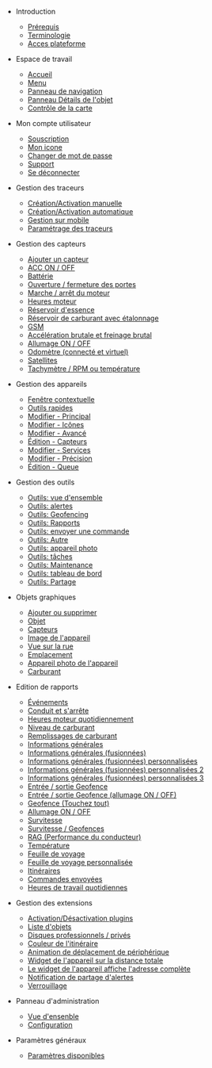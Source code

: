 - Introduction 

  - [Prérequis](introduction.md?id=prérequis)
  - [Terminologie](introduction.md?id=terminologie)
  - [Acces plateforme](introduction.md?id=accès-à-la-plateforme)

- Espace de travail
  
  - [Accueil](espace-de-travail.md?id=initialize)
  - [Menu](espace-de-travail.md?id=initialize)
  - [Panneau de navigation](espace-de-travail.md?id=initialize)
  - [Panneau Détails de l'objet](espace-de-travail.md?id=initialize)
  - [Contrôle de la carte](espace-de-travail.md?id=initialize)

- Mon compte utilisateur

  - [Souscription](espace-de-travail.md?id=initialize)
  - [Mon icone](espace-de-travail.md?id=initialize)
  - [Changer de mot de passe](espace-de-travail.md?id=initialize)
  - [Support](espace-de-travail.md?id=initialize)
  - [Se déconnecter](espace-de-travail.md?id=initialize)

- Gestion des traceurs

  - [Création/Activation manuelle](espace-de-travail.md?id=initialize)
  - [Création/Activation automatique](espace-de-travail.md?id=initialize)
  - [Gestion sur mobile](espace-de-travail.md?id=initialize)
  - [Paramétrage des traceurs](espace-de-travail.md?id=initialize)

- Gestion des capteurs

  - [Ajouter un capteur](espace-de-travail.md?id=initialize)
  - [ACC ON / OFF](espace-de-travail.md?id=initialize)
  - [Battérie](espace-de-travail.md?id=initialize)
  - [Ouverture / fermeture des portes](espace-de-travail.md?id=initialize)
  - [Marche / arrêt du moteur](espace-de-travail.md?id=initialize)
  - [Heures moteur](espace-de-travail.md?id=initialize)
  - [Réservoir d'essence](espace-de-travail.md?id=initialize)
  - [Réservoir de carburant avec étalonnage](espace-de-travail.md?id=initialize)
  - [GSM](espace-de-travail.md?id=initialize)
  - [Accélération brutale et freinage brutal](espace-de-travail.md?id=initialize)
  - [Allumage ON / OFF](espace-de-travail.md?id=initialize)
  - [Odomètre (connecté et virtuel)](espace-de-travail.md?id=initialize)
  - [Satellites](espace-de-travail.md?id=initialize)
  - [Tachymètre / RPM ou température](espace-de-travail.md?id=initialize)

- Gestion des appareils

  - [Fenêtre contextuelle](espace-de-travail.md?id=initialize)
  - [Outils rapides](espace-de-travail.md?id=initialize)
  - [Modifier - Principal](espace-de-travail.md?id=initialize)
  - [Modifier - Icônes](espace-de-travail.md?id=initialize)
  - [Modifier - Avancé](espace-de-travail.md?id=initialize)
  - [Édition - Capteurs](espace-de-travail.md?id=initialize)
  - [Modifier - Services](espace-de-travail.md?id=initialize)
  - [Modifier - Précision](espace-de-travail.md?id=initialize)
  - [Édition - Queue](espace-de-travail.md?id=initialize)
  
  
- Gestion des outils

  - [Outils: vue d'ensemble](gestion-geofences.md?id=initialize)
  - [Outils: alertes](gestion-geofences.md?id=initialize)
  - [Outils: Geofencing](gestion-geofences.md?id=initialize)
  - [Outils: Rapports](gestion-geofences.md?id=initialize)
  - [Outils: envoyer une commande](gestion-geofences.md?id=initialize)
  - [Outils: Autre](gestion-geofences.md?id=initialize)
  - [Outils: appareil photo](gestion-geofences.md?id=initialize)
  - [Outils: tâches](gestion-geofences.md?id=initialize)
  - [Outils: Maintenance](gestion-geofences.md?id=initialize)
  - [Outils: tableau de bord](gestion-geofences.md?id=initialize)
  - [Outils: Partage](gestion-geofences.md?id=initialize)
  
- Objets graphiques

  - [Ajouter ou supprimer](gestion-geofences.md?id=initialize)
  - [Objet](gestion-geofences.md?id=initialize)
  - [Capteurs](gestion-geofences.md?id=initialize)
  - [Image de l'appareil](gestion-geofences.md?id=initialize)
  - [Vue sur la rue](gestion-geofences.md?id=initialize)
  - [Emplacement](gestion-geofences.md?id=initialize)
  - [Appareil photo de l'appareil](gestion-geofences.md?id=initialize)
  - [Carburant](gestion-geofences.md?id=initialize)

- Edition de rapports

  - [Événements](gestion-geofences.md?id=initialize)
  - [Conduit et s'arrête](gestion-geofences.md?id=initialize)
  - [Heures moteur quotidiennement](gestion-geofences.md?id=initialize)
  - [Niveau de carburant](gestion-geofences.md?id=initialize)
  - [Remplissages de carburant](gestion-geofences.md?id=initialize)
  - [Informations générales](gestion-geofences.md?id=initialize)
  - [Informations générales (fusionnées)](gestion-geofences.md?id=initialize)
  - [Informations générales (fusionnées) personnalisées](gestion-geofences.md?id=initialize)
  - [Informations générales (fusionnées) personnalisées 2](gestion-geofences.md?id=initialize)
  - [Informations générales (fusionnées) personnalisées 3](gestion-geofences.md?id=initialize)
  - [Entrée / sortie Geofence](gestion-geofences.md?id=initialize)
  - [Entrée / sortie Geofence (allumage ON / OFF)](gestion-geofences.md?id=initialize)
  - [Geofence (Touchez tout)](gestion-geofences.md?id=initialize)
  - [Allumage ON / OFF](gestion-geofences.md?id=initialize)
  - [Survitesse](gestion-geofences.md?id=initialize)
  - [Survitesse / Geofences](gestion-geofences.md?id=initialize)
  - [RAG (Performance du conducteur)](gestion-geofences.md?id=initialize)
  - [Température](gestion-geofences.md?id=initialize)
  - [Feuille de voyage](gestion-geofences.md?id=initialize)
  - [Feuille de voyage personnalisée](gestion-geofences.md?id=initialize)
  - [Itinéraires](gestion-geofences.md?id=initialize)
  - [Commandes envoyées](gestion-geofences.md?id=initialize)
  - [Heures de travail quotidiennes](gestion-geofences.md?id=initialize)

- Gestion des extensions

  - [Activation/Désactivation plugins](gestion-geofences.md?id=initialize)
  - [Liste d'objets](gestion-geofences.md?id=initialize)
  - [Disques professionnels / privés](gestion-geofences.md?id=initialize)
  - [Couleur de l'itinéraire](gestion-geofences.md?id=initialize)
  - [Animation de déplacement de périphérique](gestion-geofences.md?id=initialize)
  - [Widget de l'appareil sur la distance totale](gestion-geofences.md?id=initialize)
  - [Le widget de l'appareil affiche l'adresse complète](gestion-geofences.md?id=initialize)
  - [Notification de partage d'alertes](gestion-geofences.md?id=initialize)
  - [Verrouillage](gestion-geofences.md?id=initialize)

- Panneau d'administration

  - [Vue d'ensenble](gestion-geofences.md?id=initialize)
  - [Configuration](gestion-geofences.md?id=initialize)
  

- Paramètres généraux

  - [Paramètres disponibles](gestion-geofences.md?id=initialize)
